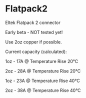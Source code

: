 # Flatpack2
Eltek Flatpack 2 connector

Early beta - NOT tested yet!

Use 2oz copper if possible.

Current capacity (calculated):

1oz - 17A @ Temperature Rise 20°C

2oz - 28A @ Temperature Rise 20°C

1oz - 23A @ Temperature Rise 40°C

2oz - 38A @ Temperature Rise 40°C
